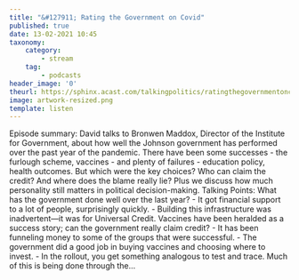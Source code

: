 ```yaml
---
title: "&#127911; Rating the Government on Covid"
published: true
date: 13-02-2021 10:45
taxonomy:
    category:
        - stream
    tag:
        - podcasts
header_image: '0'
theurl: https://sphinx.acast.com/talkingpolitics/ratingthegovernmentoncovid/media.mp3?tk=eyJ0ayI6ImRlZmF1bHQiLCJhZHMiOnRydWUsInNwb25zIjp0cnVlLCJpbiI6Imh0dHBzOi8vYXRlYW0tcGVnYXN1cy1hc3NldHMtYnVja2V0LXByb2QuczMuZXUtd2VzdC0xLmFtYXpvbmF3cy5jb20vOWEwM2ZlOWUtMWZmMC00ZGNjLWIzZjYtNTBiZDFmMDE2ZWE0L2F1ZGlvL3B1YmxpY2ludHJvLWtraTg1ZTJ5LXRwX3B1YmxpY19mZWVkX2ludHJvXzFfLm1wMyIsInN0YXR1cyI6InB1YmxpYyJ9&sig=zsdwdC4STjdNjaUEE8NVh4iyBfpFNYAy8jzxqQ5-ih8
image: artwork-resized.png
template: listen
--- 
```

Episode summary: David talks to Bronwen Maddox, Director of the Institute for Government, about how well the Johnson government has performed over the past year of the pandemic. There have been some successes - the furlough scheme, vaccines - and plenty of failures - education policy, health outcomes. But which were the key choices? Who can claim the credit? And where does the blame really lie? Plus we discuss how much personality still matters in political decision-making. Talking Points: What has the government done well over the last year? - It got financial support to a lot of people, surprisingly quickly. - Building this infrastructure was inadvertent—it was for Universal Credit. Vaccines have been heralded as a success story; can the government really claim credit? - It has been funneling money to some of the groups that were successful. - The government did a good job in buying vaccines and choosing where to invest. - In the rollout, you get something analogous to test and trace. Much of this is being done through the…
